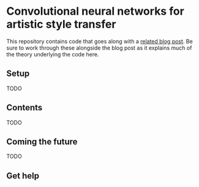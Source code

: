 # Convolutional neural networks for artistic style transfer

This repository contains code that goes along with a [related blog
post][blog-post]. Be sure to work through these alongside the blog
post as it explains much of the theory underlying the code here.

## Setup

TODO

## Contents

TODO

## Coming the future

TODO

## Get help

[blog-post]: https://harishnarayanan.org/writing/artistic-style-transfer/
